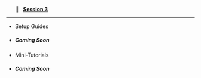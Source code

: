 <!-- docs/_sidebar.md -->

&nbsp;&nbsp;&nbsp;<a href="#/?id=demystifying-programming-dp"><i class="fas fa-home"></i></a>&nbsp;&nbsp;&nbsp;||&nbsp;&nbsp;&nbsp;<a href="#/session3/session3"><span class="fa-stack"><strong class="fa-stack-xs">Session&nbsp;3</strong></span></a><hr>

* Setup Guides  
* ##### *Coming Soon*

* Mini-Tutorials 
* ##### *Coming Soon*

